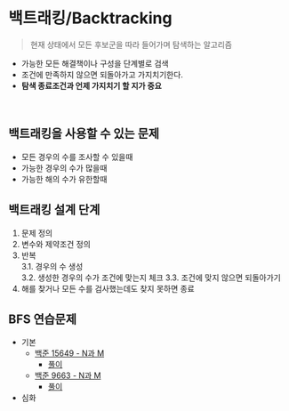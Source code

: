 # 백트래킹/Backtracking
> 현재 상태에서 모든 후보군을 따라 들어가며 탐색하는 알고리즘   
- 가능한 모든 해결책이나 구성을 단계별로 검색
- 조건에 만족하지 않으면 되돌아가고 가지치기한다.
- **탐색 종료조건과 언제 가지치기 할 지가 중요**
<br>

## 백트래킹을 사용할 수 있는 문제
- 모든 경우의 수를 조사할 수 있을때
- 가능한 경우의 수가 많을때
- 가능한 해의 수가 유한할때

## 백트래킹 설계 단계
1. 문제 정의
2. 변수와 제약조건 정의
3. 반복   
   3.1. 경우의 수 생성   
   3.2. 생성한 경우의 수가 조건에 맞는지 체크
   3.3. 조건에 맞지 않으면 되돌아가기
4. 해를 찾거나 모든 수를 검사했는데도 찾지 못하면 종료

## BFS 연습문제
- 기본
    - [백준 15649 - N과 M](https://www.acmicpc.net/problem/15649)
        - [풀이](/Algorithm/Backtracking/boj_15649.py)
    - [백준 9663 - N과 M](https://www.acmicpc.net/problem/9663)
        - [풀이](/Algorithm/Backtracking/boj_9663.py)
- 심화